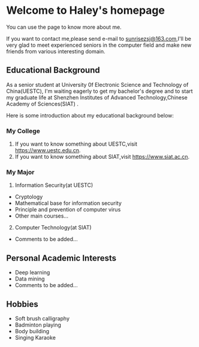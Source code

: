 # Welcome to Haley's homepage

You can use the page to know more about me.

If you want to contact me,please send e-mail to sunrisezsj@163.com,I'll be very glad to meet experienced seniors in the computer field and make new friends from various interesting domain. 
 
## Educational Background

As a senior student at University 0f Electronic Science and Technology of China(UESTC), I'm waiting eagerly to get my bachelor's degree and to start my graduate life at Shenzhen Institutes of Advanced Technology,Chinese Academy of Sciences(SIAT) .

Here is some introduction about my educational background below:

### My College
1. If you want to know something about UESTC,visit https://www.uestc.edu.cn.
2. If you want to know something about SIAT,visit https://www.siat.ac.cn.

### My Major
1. Information Security(at UESTC)
- Cryptology
- Mathematical base for information security
- Principle and prevention of computer virus
- Other main courses... 

2. Computer Technology(at SIAT)
- Comments to be added...



## Personal Academic Interests

- Deep learning
- Data mining
- Comments to be added...


## Hobbies

- Soft brush calligraphy
- Badminton playing
- Body building
- Singing Karaoke
